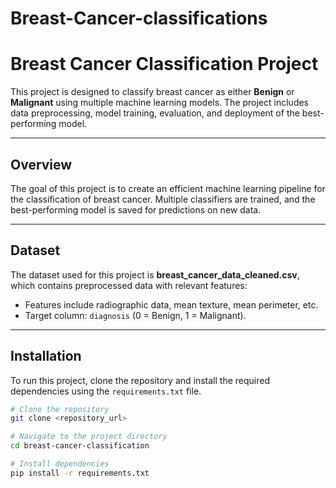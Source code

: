 # Breast-Cancer-classifications
# Breast Cancer Classification Project

This project is designed to classify breast cancer as either **Benign** or **Malignant** using multiple machine learning models. The project includes data preprocessing, model training, evaluation, and deployment of the best-performing model.


---

## Overview

The goal of this project is to create an efficient machine learning pipeline for the classification of breast cancer. Multiple classifiers are trained, and the best-performing model is saved for predictions on new data.

---

## Dataset

The dataset used for this project is **breast_cancer_data_cleaned.csv**, which contains preprocessed data with relevant features:
- Features include radiographic data, mean texture, mean perimeter, etc.
- Target column: `diagnosis` (0 = Benign, 1 = Malignant).

---

## Installation

To run this project, clone the repository and install the required dependencies using the `requirements.txt` file.

```bash
# Clone the repository
git clone <repository_url>

# Navigate to the project directory
cd breast-cancer-classification

# Install dependencies
pip install -r requirements.txt

